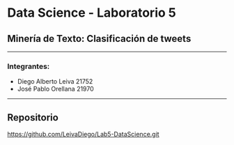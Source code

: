 # Data Science - Laboratorio 5
## Minería de Texto: Clasificación de tweets 
- - -
### Integrantes:
- Diego Alberto Leiva 21752
- José Pablo Orellana 21970
- - -

## Repositorio
https://github.com/LeivaDiego/Lab5-DataScience.git